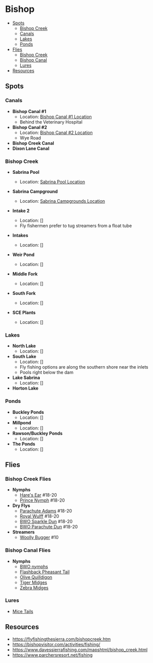 # Bishop

- [Spots](#spots)
  - [Bishop Creek](#bishop-creek)
  - [Canals](#canals)
  - [Lakes](#lakes)
  - [Ponds](#ponds)
- [Flies](#flies)
  - [Bishop Creek](#bishop-creek-flies)
  - [Bishop Canal](#bishop-canal-flies)
  - [Lures](#lures)
- [Resources](#resources)

## Spots

### Canals

- **Bishop Canal #1**
  - Location: [Bishop Canal #1 Location](https://maps.app.goo.gl/rmG65Nztr4BsB8cNA)
  - Behind the Veterinary Hospital
- **Bishop Canal #2**
  - Location: [Bishop Canal #2 Location](https://maps.app.goo.gl/FRxnvuEHBweRTncW7)
  - Wye Road
- **Bishop Creek Canal**
- **Dixon Lane Canal**

### Bishop Creek

- **Sabrina Pool**
  - Location: [Sabrina Pool Location](https://maps.app.goo.gl/EUR84NmHvLwTjEGp6)
- **Sabrina Campground**
  - Location: [Sabrina Campgrounds Location](https://maps.app.goo.gl/pSUqEwdcEFjxtBTb7)

- **Intake 2**
  - Location: []
  - Fly fishermen prefer to tug streamers from a float tube
- **Intakes**
  - Location: []
- **Weir Pond**
  - Location: []
- **Middle Fork**
  - Location: []
- **South Fork**
  - Location: []
- **SCE Plants**
  - Location: []

### Lakes

- **North Lake**
  - Location: []
- **South Lake**
  - Location: []
  - Fly fishing options are along the southern shore near the inlets
  - Pools right below the dam  
- **Lake Sabrina**
  - Location: []
- **Horton Lake**

### Ponds

- **Buckley Ponds**
  - Location: []
- **Millpond**
  - Location: []
- **Rawson/Buckley Ponds**
  - Location: []
- **The Ponds**
  - Location: []

## Flies

### Bishop Creek Flies

- **Nymphs**
  - [Hare's Ear](/img/hares-ear.jpg) #18-20
  - [Prince Nymph](/img/prince-nymph-beadhead.jpg) #18-20
- **Dry Flys**
  - [Parachute Adams](/img/parachute-adams.jpg) #18-20
  - [Royal Wulff](/img/royal-wulff.jpg) #18-20
  - [BWO Sparkle Dun](/img/sparkle-duns.jpg) #18-20
  - [BWO Parachute Dun](/img/bwo-parachute-dun.jpg) #18-20
- **Streamers**
  - [Woolly Bugger](/img/woolly-bugger.jpg) #10

### Bishop Canal Flies

- **Nymphs**
  - [BWO nymphs](/img/bwo-nymph.jpg)
  - [Flashback Pheasant Tail](/img/flashback-pheasant-tail.jpg)
  - [Olive Quilldigon](/img/olive-quilldigon.jpg)
  - [Tiger Midges](/img/tiger-midge.jpg)
  - [Zebra Midges](/img/zebra-midge.jpg)

### Lures

- [Mice Tails](/img/mice-tails.jpg)

## Resources

- <https://flyfishingthesierra.com/bishopcreek.htm>
- <https://bishopvisitor.com/activities/fishing/>
- <https://www.davessierrafishing.com/mapshtml/bishop_creek.html>
- <https://www.parchersresort.net/fishing>
